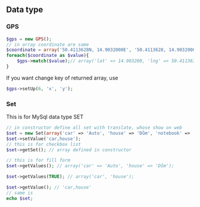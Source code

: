 ## Data type

### GPS

```php
$gps = new GPS();
// in array coordinate are same
$coordinate = array('50.4113628N, 14.9032000E', '50.4113628, 14.9032000', 'N 50°24.68177', E 14°54.19200\'', '50°24\'40.906"N, 14°54\'11.520"E');
foreach($coordinate as $value){
    $gps->match($value);// array('lat' => 14.903200, 'lng' => 50.411363);
}
```

If you want change key of returned array, use
```php
$gps->setUp(6, 'x', 'y');
```


### Set

This is for MySql data type SET

```php
// in constructor define all set with translate, whose show on web
$set = new Set(array('car' => 'Auto', 'house' => 'Dům', 'notebook' => 'Notebook', 'bike' => 'Kolo'));
$set->setValue('car,house');
// this is for checkbox list
$set->getSet(); // array defined in constructor

// this is for fill form
$set->getValues(); // array('car' => 'Auto', 'house' => 'Dům');

$set->getValues(TRUE); // array('car', 'house');

$set->getValue(); // 'car,house'
// same is
echo $set;

```